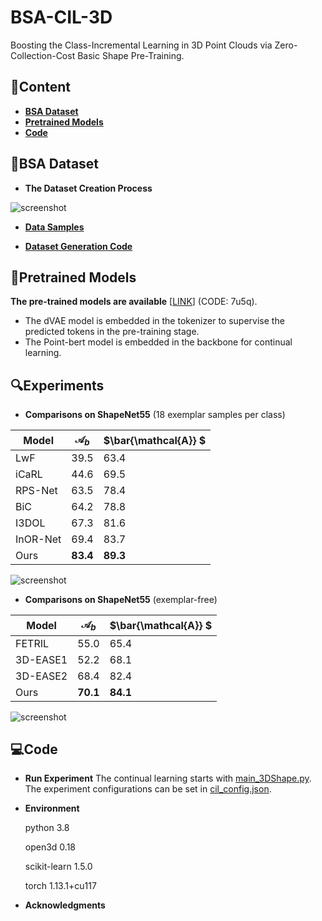 # BSA-CIL-3D
Boosting the Class-Incremental Learning in 3D Point Clouds via Zero-Collection-Cost Basic Shape Pre-Training.

## 📖Content
- **[BSA Dataset](#BSA-Dataset)**
- **[Pretrained Models](#Pretrained-Models)**
- **[Code](#Code)**

## 🎨BSA Dataset
- **The Dataset Creation Process**
 
![screenshot](https://cdn.z.wiki/autoupload/20241126/8crj/1345X976/BSA-Dataset-fuben.png)

- **[Data Samples](./BSA_Dataset)**

- **[Dataset Generation Code](./BSA_Generation.py)**
  
## 🌈Pretrained Models
**The pre-trained models are available** [[LINK](https://www.alipan.com/s/Jr3T2QMi6Cf)] (CODE: 7u5q).
- The dVAE model is embedded in the tokenizer to supervise the predicted tokens in the pre-training stage.
- The Point-bert model is embedded in the backbone for continual learning.

## 🔍Experiments

- **Comparisons on ShapeNet55** (18 exemplar samples per class)

| Model | ${\mathcal{A}_b}$ | $\bar{\mathcal{A}} $ |
|--|--|--|
| LwF | 39.5 | 63.4 |
| iCaRL|44.6| 69.5 |
| RPS-Net | 63.5 | 78.4 |
| BiC | 64.2 | 78.8 |
| I3DOL | 67.3 | 81.6 |
| InOR-Net | 69.4 | 83.7 |
| Ours | **83.4** | **89.3** |

![screenshot](https://cdn.z.wiki/autoupload/20241126/alYG/587X392/Experiment1.png)

- **Comparisons on ShapeNet55** (exemplar-free)

| Model | ${\mathcal{A}_b}$ | $\bar{\mathcal{A}} $ |
|--|--|--|
| FETRIL | 55.0 | 65.4 |
| 3D-EASE1 |52.2| 68.1 |
| 3D-EASE2 | 68.4 | 82.4 |
| Ours | **70.1** | **84.1** |

![screenshot](https://cdn.z.wiki/autoupload/20241126/qhVF/615X416/Experiment2.png)
  
## 💻Code

- **Run Experiment**
  The continual learning starts with [main_3DShape.py](./main_3DShape.py).
  The experiment configurations can be set in [cil_config.json](./exps/cil_config.json).


- **Environment**

  python 3.8
  
  open3d 0.18

  scikit-learn 1.5.0

  torch 1.13.1+cu117
  

- **Acknowledgments**
